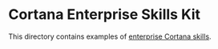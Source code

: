 # Cortana Enterprise Skills Kit #

This directory contains examples of [enterprise Cortana skills](https://docs.microsoft.com/en-us/cortana/enterprise/overview).
